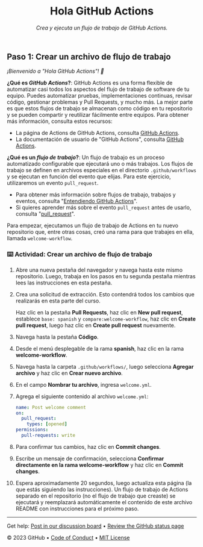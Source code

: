<header>

# Hola GitHub Actions

_Crea y ejecuta un flujo de trabajo de GitHub Actions._

</header>

## Paso 1: Crear un archivo de flujo de trabajo

_¡Bienvenido a "Hola GitHub Actions"! :wave:_

**¿Qué es _GitHub Actions_?**: GitHub Actions es una forma flexible de automatizar casi todos los aspectos del flujo de trabajo de software de tu equipo. Puedes automatizar pruebas, implementaciones continuas, revisar código, gestionar problemas y Pull Requests, y mucho más. La mejor parte es que estos flujos de trabajo se almacenan como código en tu repositorio y se pueden compartir y reutilizar fácilmente entre equipos. Para obtener más información, consulta estos recursos:

- La página de Actions de GitHub Actions, consulta [GitHub Actions](https://github.com/features/actions).
- La documentación de usuario de "GitHub Actions", consulta [GitHub Actions](https://docs.github.com/actions).

**¿Qué es un _flujo de trabajo_?**: Un flujo de trabajo es un proceso automatizado configurable que ejecutará uno o más trabajos. Los flujos de trabajo se definen en archivos especiales en el directorio `.github/workflows` y se ejecutan en función del evento que elijas. Para este ejercicio, utilizaremos un evento `pull_request`.

- Para obtener más información sobre flujos de trabajo, trabajos y eventos, consulta "[Entendiendo GitHub Actions](https://docs.github.com/en/actions/learn-github-actions/understanding-github-actions)".
- Si quieres aprender más sobre el evento `pull_request` antes de usarlo, consulta "[pull_request](https://docs.github.com/en/developers/webhooks-and-events/webhooks/webhook-events-and-payloads#pull_request)".

Para empezar, ejecutamos un flujo de trabajo de Actions en tu nuevo repositorio que, entre otras cosas, creó una rama para que trabajes en ella, llamada `welcome-workflow`.

### :keyboard: Actividad: Crear un archivo de flujo de trabajo

1. Abre una nueva pestaña del navegador y navega hasta este mismo repositorio. Luego, trabaja en los pasos en tu segunda pestaña mientras lees las instrucciones en esta pestaña.
1. Crea una solicitud de extracción. Esto contendrá todos los cambios que realizarás en esta parte del curso.

   Haz clic en la pestaña **Pull Requests**, haz clic en **New pull request**, establece `base: spanish` y `compare:welcome-workflow`, haz clic en **Create pull request**, luego haz clic en **Create pull request** nuevamente.

1. Navega hasta la pestaña **Código**.
1. Desde el menú desplegable de la rama **spanish**, haz clic en la rama **welcome-workflow**.
1. Navega hasta la carpeta `.github/workflows/`, luego selecciona **Agregar archivo** y haz clic en **Crear nuevo archivo**.
1. En el campo **Nombrar tu archivo**, ingresa `welcome.yml`.
1. Agrega el siguiente contenido al archivo `welcome.yml`:

   ```yaml copy
   name: Post welcome comment
   on:
     pull_request:
       types: [opened]
   permissions:
     pull-requests: write
   ```

1. Para confirmar tus cambios, haz clic en **Commit changes**.
2. Escribe un mensaje de confirmación, selecciona **Confirmar directamente en la rama welcome-workflow** y haz clic en **Commit changes**.
3. Espera aproximadamente 20 segundos, luego actualiza esta página (la que estás siguiendo las instrucciones). Un flujo de trabajo de Actions separado en el repositorio (no el flujo de trabajo que creaste) se ejecutará y reemplazará automáticamente el contenido de este archivo README con instrucciones para el próximo paso.


<footer>

---

Get help: [Post in our discussion board](https://github.com/orgs/skills/discussions/categories/hello-github-actions) &bull; [Review the GitHub status page](https://www.githubstatus.com/)

&copy; 2023 GitHub &bull; [Code of Conduct](https://www.contributor-covenant.org/version/2/1/code_of_conduct/code_of_conduct.md) &bull; [MIT License](https://gh.io/mit)

</footer>
